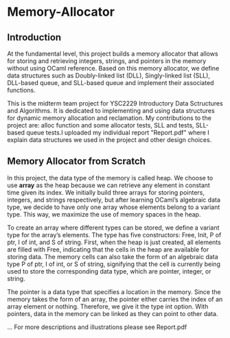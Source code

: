 # Memory-Allocator

## Introduction

At the fundamental level, this project builds a memory allocator that allows for storing and retrieving integers, strings, and pointers in the memory without using OCaml reference. Based on this memory allocator, we define data structures such as Doubly-linked list (DLL), Singly-linked list (SLL), DLL-based queue, and SLL-based queue and implement their associated functions.

This is the midterm team project for YSC2229 Introductory Data Sctructures and Algorithms. It is dedicated to implementing and using data structures for dynamic memory allocation and reclamation. My contributions to the project are: alloc function and some allocator tests, SLL and tests, SLL-based queue tests.I uploaded my individual report "Report.pdf" where I explain data structures we used in the project and other design choices.

## Memory Allocator from Scratch

In this project, the data type of the memory is called heap. We choose to use **array** as the heap because we can retrieve any element in constant time given its index. We initially build three arrays for storing pointers, integers, and strings respectively, but after learning OCaml’s algebraic data type, we decide to have only one array whose elements belong to a variant type. This way, we maximize the use of memory spaces in the heap.

To create an array where different types can be stored, we define a variant type for the array’s elements. The type has five constructors: Free, Init, P of ptr, I of int, and S of string. First, when the heap is just created, all elements are filled with Free, indicating that the cells in the heap are available for storing data. The memory cells can also take the form of an algebraic data type P of ptr, I of int, or S of string, signifying that the cell is currently being used to store the corresponding data type, which are pointer, integer, or string.

The pointer is a data type that specifies a location in the memory. Since the memory takes the form of an array, the pointer either carries the index of an array element or nothing. Therefore, we give it the type int option. With pointers, data in the memory can be linked as they can point to other data.


... For more descriptions and illustrations please see Report.pdf

